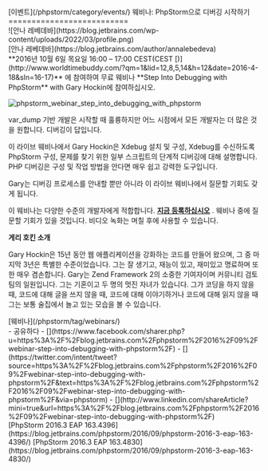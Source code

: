 <div class="content">[이벤트](/phpstorm/category/events/) 웨비나: PhpStorm으로 디버깅 시작하기 
==========================

<div class="post-info">![안나 레베데바](https://blog.jetbrains.com/wp-content/uploads/2022/03/profile.png)<div class="post-info__text"> [안나 레베데바](https://blog.jetbrains.com/author/annalebedeva) <time class="publish-date" data-day="20" data-month="09" data-year="2016" datetime="2016-09-20"></time></div></div> **2016년 10월 6일 목요일 16:00 – 17:00 CEST(CEST [)](http://www.worldtimebuddy.com/?qm=1&lid=12,8,5,14&h=12&date=2016-4-18&sln=16-17)** 에 참여하여 무료 웨비나 **Step Into Debugging with PhpStorm** with Gary Hockin에 참여하십시오.

![phpstorm_webinar_step_into_debugging_with_phpstorm](https://blog.jetbrains.com/wp-content/uploads/2016/09/phpstorm-phpstorm_webinar_Step_Into_Debugging_with_PhpStorm.png)

<span id="more-20051"></span>

 var\_dump 기반 개발은 시작할 때 훌륭하지만 어느 시점에서 모든 개발자는 더 많은 것을 원합니다. 디버깅이 답입니다.

 이 라이브 웨비나에서 Gary Hockin은 Xdebug 설치 및 구성, Xdebug를 수신하도록 PhpStorm 구성, 문제를 찾기 위한 일부 스크립트의 단계적 디버깅에 대해 설명합니다. PHP 디버깅은 구성 및 작업 방법을 안다면 매우 쉽고 강력한 도구입니다.

 Gary는 디버깅 프로세스를 안내할 뿐만 아니라 이 라이브 웨비나에서 질문할 기회도 갖게 됩니다.

 이 웨비나는 다양한 수준의 개발자에게 적합합니다. **[지금 등록하십시오](http://info.jetbrains.com/PhpStorm-Webinar-October2016.html)** . 웨비나 중에 질문할 기회가 있을 것입니다. 비디오 녹화는 며칠 후에 사용할 수 있습니다.

 **게리 호킨 소개**

 Gary Hockin은 15년 동안 웹 애플리케이션을 강화하는 코드를 만들어 왔으며, 그 중 마지막 3년은 특별한 수준이었습니다. 그는 잘 생기고, 재능이 있고, 재미있고 명료하며 또한 매우 겸손합니다. Gary는 Zend Framework 2의 소중한 기여자이며 커뮤니티 검토 팀의 일원입니다. 그는 기혼이고 두 명의 멋진 자녀가 있습니다. 그가 코딩을 하지 않을 때, 코드에 대해 글을 쓰지 않을 때, 코드에 대해 이야기하거나 코드에 대해 읽지 않을 때 그는 보통 술집에서 놀고 있는 모습을 볼 수 있습니다.

<div class="content__row"><div class="tag-list"> [웨비나](/phpstorm/tag/webinars/)</div>- <span>공유하다</span>
- [](https://www.facebook.com/sharer.php?u=https%3A%2F%2Fblog.jetbrains.com%2Fphpstorm%2F2016%2F09%2Fwebinar-step-into-debugging-with-phpstorm%2F)
- [](https://twitter.com/intent/tweet?source=https%3A%2F%2Fblog.jetbrains.com%2Fphpstorm%2F2016%2F09%2Fwebinar-step-into-debugging-with-phpstorm%2F&text=https%3A%2F%2Fblog.jetbrains.com%2Fphpstorm%2F2016%2F09%2Fwebinar-step-into-debugging-with-phpstorm%2F&via=phpstorm)
- [](http://www.linkedin.com/shareArticle?mini=true&url=https%3A%2F%2Fblog.jetbrains.com%2Fphpstorm%2F2016%2F09%2Fwebinar-step-into-debugging-with-phpstorm%2F)

</div><div class="content__pagination"> [PhpStorm 2016.3 EAP 163.4396](https://blog.jetbrains.com/phpstorm/2016/09/phpstorm-2016-3-eap-163-4396/) [PhpStorm 2016.3 EAP 163.4830](https://blog.jetbrains.com/phpstorm/2016/09/phpstorm-2016-3-eap-163-4830/)</div></div><div class="container comments-container"><div class="content"><div id="remark42"></div></div></div>